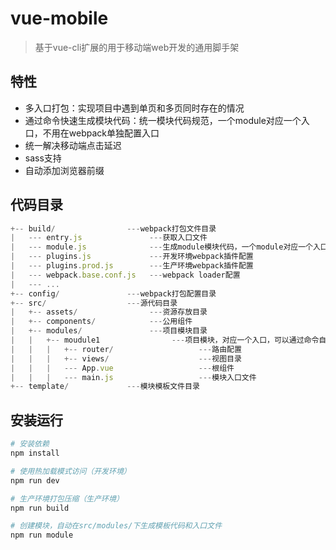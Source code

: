 # vue-mobile

> 基于vue-cli扩展的用于移动端web开发的通用脚手架

## 特性

- 多入口打包：实现项目中遇到单页和多页同时存在的情况
- 通过命令快速生成模块代码：统一模块代码规范，一个module对应一个入口，不用在webpack单独配置入口
- 统一解决移动端点击延迟
- sass支持
- 自动添加浏览器前缀

## 代码目录

```js
+-- build/                ---webpack打包文件目录
|   --- entry.js               ---获取入口文件
|   --- module.js              ---生成module模块代码，一个module对应一个入口
|   --- plugins.js             ---开发环境webpack插件配置
|   --- plugins.prod.js        ---生产环境webpack插件配置
|   --- webpack.base.conf.js   ---webpack loader配置
|   --- ...
+-- config/               ---webpack打包配置目录
+-- src/                  ---源代码目录
|   +-- assets/                ---资源存放目录
|   +-- components/            ---公用组件
|   +-- modules/               ---项目模块目录
|   |   +-- moudule1                ---项目模块，对应一个入口，可以通过命令自动创建
|   |   |   +-- router/                   ---路由配置
|   |   |   +-- views/                    ---视图目录
|   |   |   --- App.vue                   ---根组件
|   |   |   --- main.js                   ---模块入口文件
+-- template/             ---模块模板文件目录
```

## 安装运行

``` bash
# 安装依赖
npm install

# 使用热加载模式访问（开发环境）
npm run dev

# 生产环境打包压缩（生产环境）
npm run build

# 创建模块，自动在src/modules/下生成模板代码和入口文件
npm run module
```
